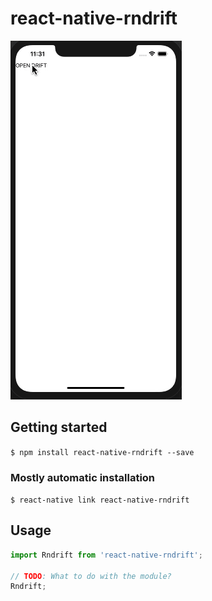 # react-native-rndrift

![React Native Drift Demo](demo.gif)



## Getting started

`$ npm install react-native-rndrift --save`

### Mostly automatic installation

`$ react-native link react-native-rndrift`

## Usage
```javascript
import Rndrift from 'react-native-rndrift';

// TODO: What to do with the module?
Rndrift;
```
